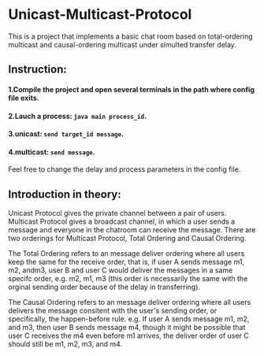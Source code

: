 # Unicast-Multicast-Protocol
This is a project that implements a basic chat room based on total-ordering multicast and causal-ordering multicast under simulted transfer delay.

## Instruction:
#### 1.Compile the project and open several terminals in the path where config file exits.
#### 2.Lauch a process: `java main process_id`.
#### 3.unicast: `send target_id message`.
#### 4.multicast: `send message`.

Feel free to change the delay and process parameters in the config file.

## Introduction in theory:
Unicast Protocol gives the private channel between a pair of users.
Multicast Protocol gives a broadcast channel, in which a user sends a message and everyone in the chatroom can receive the message. There are two orderings for Multicast Protocol, Total Ordering and Causal Ordering. 

The Total Ordering refers to an message deliver ordering where all users keep the same for the receive order, that is, if user A sends message m1, m2, andm3, user B and user C would deliver the messages in a same specifc order, e.g. m2, m1, m3 (this order is necessarily the same with the orginal sending order because of the delay in transferring).

The Causal Ordering refers to an message deliver ordering where all users delivers the message consitent with the user's sending order, or specifically, the happen-before rule. e.g. If user A sends message m1, m2, and m3, then user B sends message m4, though it might be possible that user C receives the m4 even before m1 arrives, the deliver order of user C should still be m1, m2, m3, and m4.
